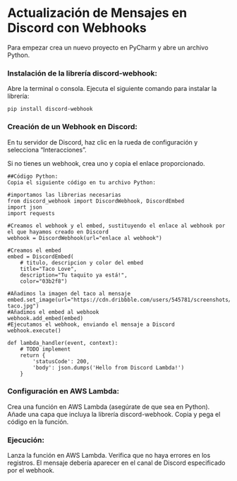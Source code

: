 # Actualización de Mensajes en Discord con Webhooks

Para empezar crea un nuevo proyecto en PyCharm y abre un archivo Python.

### Instalación de la librería discord-webhook:
Abre la terminal o consola.
Ejecuta el siguiente comando para instalar la librería:

```
pip install discord-webhook
```

### Creación de un Webhook en Discord:
En tu servidor de Discord, haz clic en la rueda de configuración y selecciona “Interacciones”.

Si no tienes un webhook, crea uno y copia el enlace proporcionado.

```
##Código Python:
Copia el siguiente código en tu archivo Python:

#importamos las librerias necesarias
from discord_webhook import DiscordWebhook, DiscordEmbed
import json
import requests

#Creamos el webhook y el embed, sustituyendo el enlace al webhook por el que hayamos creado en Discord
webhook = DiscordWebhook(url="enlace al webhook")

#Creamos el embed
embed = DiscordEmbed(
	# titulo, descripcion y color del embed
	title="Taco Love",
	description="Tu taquito ya está!",
	color="03b2f8")

#Añadimos la imagen del taco al mensaje
embed.set_image(url="https://cdn.dribbble.com/users/545781/screenshots/3157610/happy-taco.jpg")
#Añadimos el embed al webhook
webhook.add_embed(embed)
#Ejecutamos el webhook, enviando el mensaje a Discord
webhook.execute()

def lambda_handler(event, context):
	# TODO implement
	return {
    	'statusCode': 200,
    	'body': json.dumps('Hello from Discord Lambda!')
	}
```
### Configuración en AWS Lambda:
Crea una función en AWS Lambda (asegúrate de que sea en Python).
Añade una capa que incluya la librería discord-webhook.
Copia y pega el código en la función.

### Ejecución:
Lanza la función en AWS Lambda.
Verifica que no haya errores en los registros.
El mensaje debería aparecer en el canal de Discord especificado por el webhook.
